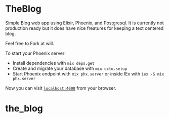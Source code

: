 # TheBlog

Simple Blog web app using Elixir, Phoenix, and Postgresql. It is currently not production ready but it does have nice freatures for keeping a text centered blog. 

Feel free to Fork at will.

To start your Phoenix server:

  * Install dependencies with `mix deps.get`
  * Create and migrate your database with `mix ecto.setup`
  * Start Phoenix endpoint with `mix phx.server` or inside IEx with `iex -S mix phx.server`

Now you can visit [`localhost:4000`](http://localhost:4000) from your browser.

# the_blog
